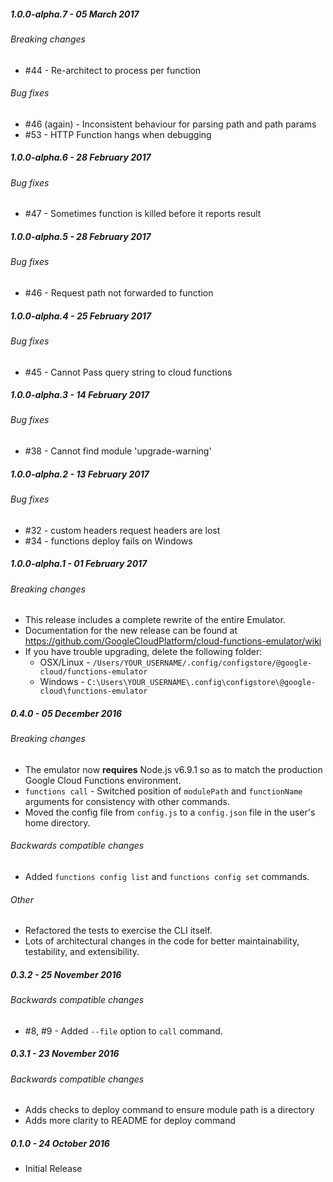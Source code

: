 ##### 1.0.0-alpha.7 - 05 March 2017

###### Breaking changes
- #44 - Re-architect to process per function

###### Bug fixes
- #46 (again) - Inconsistent behaviour for parsing path and path params
- #53 - HTTP Function hangs when debugging

##### 1.0.0-alpha.6 - 28 February 2017

###### Bug fixes

- #47 - Sometimes function is killed before it reports result

##### 1.0.0-alpha.5 - 28 February 2017

###### Bug fixes

- #46 - Request path not forwarded to function

##### 1.0.0-alpha.4 - 25 February 2017

###### Bug fixes

- #45 - Cannot Pass query string to cloud functions

##### 1.0.0-alpha.3 - 14 February 2017

###### Bug fixes

- #38 - Cannot find module 'upgrade-warning'

##### 1.0.0-alpha.2 - 13 February 2017

###### Bug fixes

- #32 - custom headers request headers are lost
- #34 - functions deploy fails on Windows

##### 1.0.0-alpha.1 - 01 February 2017

###### Breaking changes

- This release includes a complete rewrite of the entire Emulator.
- Documentation for the new release can be found at https://github.com/GoogleCloudPlatform/cloud-functions-emulator/wiki
- If you have trouble upgrading, delete the following folder:
  - OSX/Linux - `/Users/YOUR_USERNAME/.config/configstore/@google-cloud/functions-emulator`
  - Windows - `C:\Users\YOUR_USERNAME\.config\configstore\@google-cloud\functions-emulator`

##### 0.4.0 - 05 December 2016

###### Breaking changes

- The emulator now **requires** Node.js v6.9.1 so as to match the production Google Cloud Functions environment.
- `functions call` - Switched position of `modulePath` and `functionName` arguments for consistency with other commands.
- Moved the config file from `config.js` to a `config.json` file in the user's home directory.

###### Backwards compatible changes
- Added `functions config list` and `functions config set` commands.

###### Other
- Refactored the tests to exercise the CLI itself.
- Lots of architectural changes in the code for better maintainability, testability, and extensibility.

##### 0.3.2 - 25 November 2016

###### Backwards compatible changes
- #8, #9 - Added `--file` option to `call` command.

##### 0.3.1 - 23 November 2016

###### Backwards compatible changes
- Adds checks to deploy command to ensure module path is a directory
- Adds more clarity to README for deploy command

##### 0.1.0 - 24 October 2016

- Initial Release
